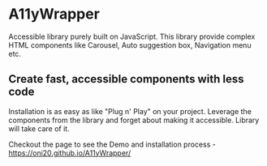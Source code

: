 # A11yWrapper
Accessible library purely built on JavaScript. This library provide complex HTML components like Carousel, Auto suggestion box, Navigation menu etc.

## Create fast, accessible components with less code
Installation is as easy as like "Plug n' Play" on your project. Leverage the components from the library and forget about making it accessible. Library will take care of it.

Checkout the page to see the Demo and installation process - https://oni20.github.io/A11yWrapper/
